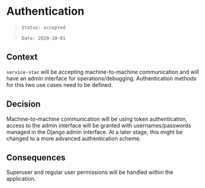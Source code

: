 # Authentication

> `Status: accepted`

> `Date: 2020-10-01`

## Context
`service-stac` will be accepting machine-to-machine communication and will have an admin interface for operations/debugging. Authentication methods for this two use cases need to be defined.

## Decision
Machine-to-machine communication will be using token authentication, access to the admin interface will be granted with usernames/passwords managed in the Django admin interface. At a later stage, this might be changed to a more advanced authentication scheme.

## Consequences
Superuser and regular user permissions will be handled within the application.
